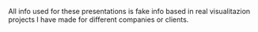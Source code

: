 All info used for these presentations is fake info based in real visualitazion projects I have made for different companies or clients.
